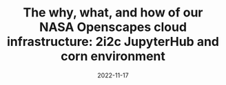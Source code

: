 ---
title: "The why, what, and how of our NASA Openscapes cloud infrastructure: 2i2c JupyterHub and corn environment"
date: 2022-11-17
tags:
  - geoscience
  - open source
categories:
  - impact
featured: false
draft: false
external_link: https://openscapes.org/blog/2022-11-17-nasa-earthdata-cloud-infrastructure/
---